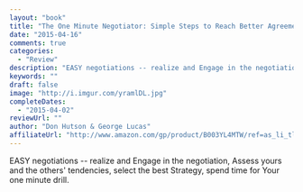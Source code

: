 ```yaml
---
layout: "book"
title: "The One Minute Negotiator: Simple Steps to Reach Better Agreements"
date: "2015-04-16"
comments: true
categories:
  - "Review"
description: "EASY negotiations -- realize and Engage in the negotiation, Assess yours and the others' tendencies, select the best Strategy, spend time for Your one"
keywords: ""
draft: false
image: "http://i.imgur.com/yramlDL.jpg"
completeDates:
  - "2015-04-02"
reviewUrl: ""
author: "Don Hutson & George Lucas"
affiliateUrl: "http://www.amazon.com/gp/product/B003YL4MTW/ref=as_li_tl?ie=UTF8&camp=1789&creative=390957&creativeASIN=B003YL4MTW&linkCode=as2&tag=jaktre-20&linkId=YG2XNBO4ZIPFZI4C"
---
```


EASY negotiations -- realize and Engage in the negotiation, Assess yours and the others' tendencies, select the best Strategy, spend time for Your one minute drill.
